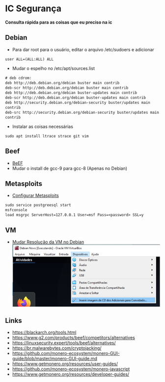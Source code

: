 # IC Segurança
<b> Consulta rápida para as coisas que eu preciso na ic </b>

## Debian
- Para dar root para o usuário, editar o arquivo /etc/sudoers e adicionar
```
user ALL=(ALL:ALL) ALL
```

- Mudar o espelho no /etc/apt/sources.list
```
# deb cdrom:
deb http://deb.debian.org/debian buster main contrib
deb-scr http://deb.debian.org/debian buster main contrib
deb http://deb.debian.org/debian buster-updates main contrib
deb-scr http://deb.debian.org/debian buster-updates main contrib 
deb http://security.debian.org/debian-security buster/updates main contrib
deb-src http://security.debian.org/debian-security buster/updates main contrib
```
- Instalar as coisas necessárias
```
sudo apt install ltrace strace git vim
```
## Beef
- [BeEF](https://beefproject.com/)
- Mudar o install de gcc-9 para gcc-8 (Apenas no Debian)
## Metasploits
- [Configurar Metasploits](https://nullsec.us/integrating-beef-and-metasploit/)
```
sudo service postgreesql start
msfconsole
load msgrpc ServerHost=127.0.0.1 User=msf Pass=<password> SSL=y
```

## VM
 - [Mudar Resolução da VM no Debian](https://www.youtube.com/watch?v=KJ5pObje1Dk)<br>
 ![img](https://github.com/JorgeJabczenski/ic-seguranca/blob/main/imgs/inserir%20imagem%20de%20CD.png)

## Links
- https://blackarch.org/tools.html
- https://www.g2.com/products/beef/competitors/alternatives
- https://linuxsecurity.expert/tools/beef/alternatives/
- https://br.malwarebytes.com/cryptojacking/
- https://github.com/monero-ecosystem/monero-GUI-guide/blob/master/monero-GUI-guide.md
- https://www.getmonero.org/resources/user-guides/
- https://github.com/monero-ecosystem/monero-javascript
- https://www.getmonero.org/resources/developer-guides/

